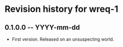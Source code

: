 # Revision history for wreq-1

## 0.1.0.0 -- YYYY-mm-dd

* First version. Released on an unsuspecting world.
